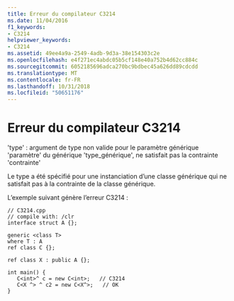 ```yaml
---
title: Erreur du compilateur C3214
ms.date: 11/04/2016
f1_keywords:
- C3214
helpviewer_keywords:
- C3214
ms.assetid: 49ee4a9a-2549-4adb-9d3a-38e154303c2e
ms.openlocfilehash: e4f271ec4abdc05b5cf148e40a752b4d62cc884c
ms.sourcegitcommit: 6052185696adca270bc9bdbec45a626dd89cdcdd
ms.translationtype: MT
ms.contentlocale: fr-FR
ms.lasthandoff: 10/31/2018
ms.locfileid: "50651176"
---
```

# <a name="compiler-error-c3214"></a>Erreur du compilateur C3214

'type' : argument de type non valide pour le paramètre générique 'paramètre' du générique 'type_générique', ne satisfait pas la contrainte 'contrainte'

Le type a été spécifié pour une instanciation d’une classe générique qui ne satisfait pas à la contrainte de la classe générique.

L’exemple suivant génère l’erreur C3214 :

```
// C3214.cpp
// compile with: /clr
interface struct A {};

generic <class T>
where T : A
ref class C {};

ref class X : public A {};

int main() {
   C<int>^ c = new C<int>;   // C3214
   C<X ^> ^ c2 = new C<X^>;   // OK
}
```